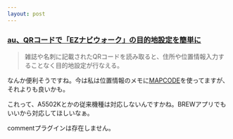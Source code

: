 ```yaml
---
layout: post
---
```

<h3><a href="http://k-tai.impress.co.jp/cda/article/news_toppage/19214.html">au、QRコードで「EZナビウォーク」の目的地設定を簡単に</a></h3>
<blockquote><p>雑誌や名刺に記載されたQRコードを読み取ると、住所や位置情報入力することなく目的地設定が行なえる。</p>
</blockquote>
<p>なんか便利そうですね。今は私は位置情報のメモに<a href="http://guide2.e-mapcode.com/">MAPCODE</a>を使ってますが、それよりも良いかも。</p>
<p>これって、A5502Kとかの従来機種は対応しないんですかね。BREWアプリでもいいから対応してほしいなぁ。</p>
<p><span class="error">commentプラグインは存在しません。</span> </p>

